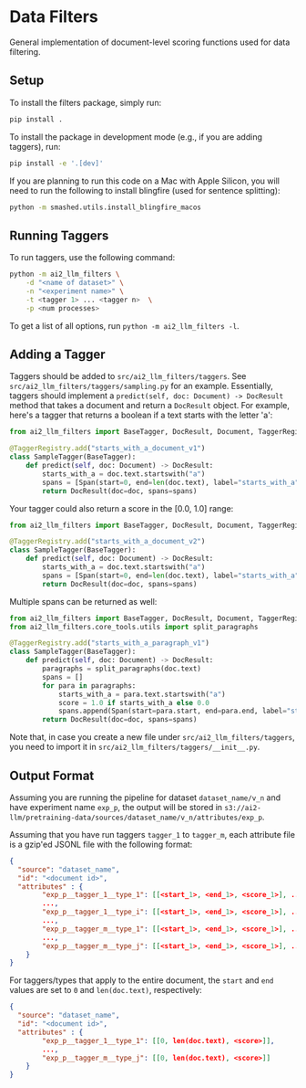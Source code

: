 # Data Filters

General implementation of document-level scoring functions used for data filtering.

## Setup

To install the filters package, simply run:

```bash
pip install .
```

To install the package in development mode (e.g., if you are adding taggers), run:

```bash
pip install -e '.[dev]'
```

If you are planning to run this code on a Mac with Apple Silicon, you will need to run the following to install blingfire (used for sentence splitting):


```bash
python -m smashed.utils.install_blingfire_macos
```

## Running Taggers

To run taggers, use the following command:

```bash
python -m ai2_llm_filters \
    -d "<name of dataset>" \
    -n "<experiment name>" \
    -t <tagger 1> ... <tagger n>  \
    -p <num processes>
```

To get a list of all options, run `python -m ai2_llm_filters -l`.


## Adding a Tagger

Taggers should be added to `src/ai2_llm_filters/taggers`.
See `src/ai2_llm_filters/taggers/sampling.py` for an example.
Essentially, taggers should implement a `predict(self, doc: Document) -> DocResult` method that takes a document
and return a `DocResult` object.
For example, here's a tagger that returns a boolean if a text starts with the letter 'a':

```python
from ai2_llm_filters import BaseTagger, DocResult, Document, TaggerRegistry, Span

@TaggerRegistry.add("starts_with_a_document_v1")
class SampleTagger(BaseTagger):
    def predict(self, doc: Document) -> DocResult:
        starts_with_a = doc.text.startswith("a")
        spans = [Span(start=0, end=len(doc.text), label="starts_with_a")] if starts_with_a else []
        return DocResult(doc=doc, spans=spans)
```

Your tagger could also return a score in the [0.0, 1.0] range:

```python
from ai2_llm_filters import BaseTagger, DocResult, Document, TaggerRegistry, Span

@TaggerRegistry.add("starts_with_a_document_v2")
class SampleTagger(BaseTagger):
    def predict(self, doc: Document) -> DocResult:
        starts_with_a = doc.text.startswith("a")
        spans = [Span(start=0, end=len(doc.text), label="starts_with_a", score=1.0 if starts_with_a else 0.0)]
        return DocResult(doc=doc, spans=spans)
```

Multiple spans can be returned as well:

```python
from ai2_llm_filters import BaseTagger, DocResult, Document, TaggerRegistry, Span
from ai2_llm_filters.core_tools.utils import split_paragraphs

@TaggerRegistry.add("starts_with_a_paragraph_v1")
class SampleTagger(BaseTagger):
    def predict(self, doc: Document) -> DocResult:
        paragraphs = split_paragraphs(doc.text)
        spans = []
        for para in paragraphs:
            starts_with_a = para.text.startswith("a")
            score = 1.0 if starts_with_a else 0.0
            spans.append(Span(start=para.start, end=para.end, label="starts_with_a", score=score))
        return DocResult(doc=doc, spans=spans)
```

Note that, in case you create a new file under `src/ai2_llm_filters/taggers`, you need to import it in `src/ai2_llm_filters/taggers/__init__.py`.

## Output Format

Assuming you are running the pipeline for dataset `dataset_name/v_n` and have experiment name `exp_p`, the output will be stored in `s3://ai2-llm/pretraining-data/sources/dataset_name/v_n/attributes/exp_p`.

Assuming that you have run taggers `tagger_1` to `tagger_m`, each attribute file is a gzip'ed JSONL file with the following format:

```json
{
  "source": "dataset_name",
  "id": "<document id>",
  "attributes" : {
        "exp_p__tagger_1__type_1": [[<start_1>, <end_1>, <score_1>], ..., [<start_k>, <end_k>, <score_k>]],
        ...,
        "exp_p__tagger_1__type_i": [[<start_1>, <end_1>, <score_1>], ..., [<start_h>, <end_h>, <score_h>]]
        ...,
        "exp_p__tagger_m__type_1": [[<start_1>, <end_1>, <score_1>], ..., [<start_l>, <end_l>, <score_l>]]
        ...,
        "exp_p__tagger_m__type_j": [[<start_1>, <end_1>, <score_1>], ..., [<start_p>, <end_p>, <score_p>]]
    }
}
```

For taggers/types that apply to the entire document, the `start` and `end` values are set to `0` and `len(doc.text)`, respectively:

```json
{
  "source": "dataset_name",
  "id": "<document id>",
  "attributes" : {
        "exp_p__tagger_1__type_1": [[0, len(doc.text), <score>]],
        ...,
        "exp_p__tagger_m__type_j": [[0, len(doc.text), <score>]]
    }
}
```
